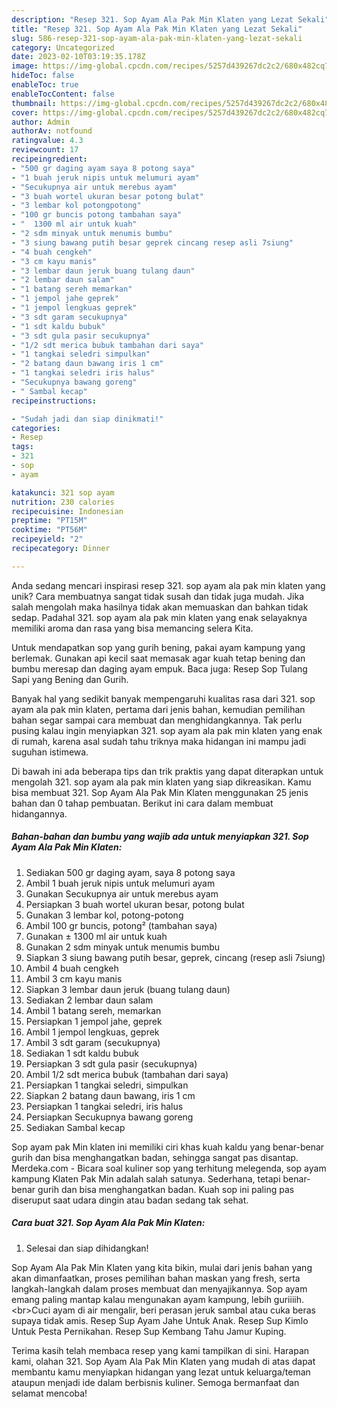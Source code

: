 ```yaml
---
description: "Resep 321. Sop Ayam Ala Pak Min Klaten yang Lezat Sekali"
title: "Resep 321. Sop Ayam Ala Pak Min Klaten yang Lezat Sekali"
slug: 586-resep-321-sop-ayam-ala-pak-min-klaten-yang-lezat-sekali
category: Uncategorized
date: 2023-02-10T03:19:35.178Z
image: https://img-global.cpcdn.com/recipes/5257d439267dc2c2/680x482cq70/321-sop-ayam-ala-pak-min-klaten-foto-resep-utama.jpg
hideToc: false
enableToc: true
enableTocContent: false
thumbnail: https://img-global.cpcdn.com/recipes/5257d439267dc2c2/680x482cq70/321-sop-ayam-ala-pak-min-klaten-foto-resep-utama.jpg
cover: https://img-global.cpcdn.com/recipes/5257d439267dc2c2/680x482cq70/321-sop-ayam-ala-pak-min-klaten-foto-resep-utama.jpg
author: Admin
authorAv: notfound
ratingvalue: 4.3
reviewcount: 17
recipeingredient:
- "500 gr daging ayam saya 8 potong saya"
- "1 buah jeruk nipis untuk melumuri ayam"
- "Secukupnya air untuk merebus ayam"
- "3 buah wortel ukuran besar potong bulat"
- "3 lembar kol potongpotong"
- "100 gr buncis potong tambahan saya"
- "  1300 ml air untuk kuah"
- "2 sdm minyak untuk menumis bumbu"
- "3 siung bawang putih besar geprek cincang resep asli 7siung"
- "4 buah cengkeh"
- "3 cm kayu manis"
- "3 lembar daun jeruk buang tulang daun"
- "2 lembar daun salam"
- "1 batang sereh memarkan"
- "1 jempol jahe geprek"
- "1 jempol lengkuas geprek"
- "3 sdt garam secukupnya"
- "1 sdt kaldu bubuk"
- "3 sdt gula pasir secukupnya"
- "1/2 sdt merica bubuk tambahan dari saya"
- "1 tangkai seledri simpulkan"
- "2 batang daun bawang iris 1 cm"
- "1 tangkai seledri iris halus"
- "Secukupnya bawang goreng"
- " Sambal kecap"
recipeinstructions:

- "Sudah jadi dan siap dinikmati!"
categories:
- Resep
tags:
- 321
- sop
- ayam

katakunci: 321 sop ayam 
nutrition: 230 calories
recipecuisine: Indonesian
preptime: "PT15M"
cooktime: "PT56M"
recipeyield: "2"
recipecategory: Dinner

---
```





Anda sedang mencari inspirasi resep 321. sop ayam ala pak min klaten yang unik? Cara membuatnya sangat tidak susah dan tidak juga mudah. Jika salah mengolah maka hasilnya tidak akan memuaskan dan bahkan tidak sedap. Padahal 321. sop ayam ala pak min klaten yang enak selayaknya memiliki aroma dan rasa yang bisa memancing selera Kita.





Untuk mendapatkan sop yang gurih bening, pakai ayam kampung yang berlemak. Gunakan api kecil saat memasak agar kuah tetap bening dan bumbu meresap dan daging ayam empuk. Baca juga: Resep Sop Tulang Sapi yang Bening dan Gurih.

Banyak hal yang sedikit banyak mempengaruhi kualitas rasa dari 321. sop ayam ala pak min klaten, pertama dari jenis bahan, kemudian pemilihan bahan segar sampai cara membuat dan menghidangkannya. Tak perlu pusing kalau ingin menyiapkan 321. sop ayam ala pak min klaten yang enak di rumah, karena asal sudah tahu triknya maka hidangan ini mampu jadi suguhan istimewa.






Di bawah ini ada beberapa tips dan trik praktis yang dapat diterapkan untuk mengolah 321. sop ayam ala pak min klaten yang siap dikreasikan. Kamu bisa membuat 321. Sop Ayam Ala Pak Min Klaten menggunakan 25 jenis bahan dan 0 tahap pembuatan. Berikut ini cara dalam membuat hidangannya.

<!--inarticleads1-->

##### Bahan-bahan dan bumbu yang wajib ada untuk menyiapkan 321. Sop Ayam Ala Pak Min Klaten:

1. Sediakan 500 gr daging ayam, saya 8 potong saya
1. Ambil 1 buah jeruk nipis untuk melumuri ayam
1. Gunakan Secukupnya air untuk merebus ayam
1. Persiapkan 3 buah wortel ukuran besar, potong bulat
1. Gunakan 3 lembar kol, potong-potong
1. Ambil 100 gr buncis, potong² (tambahan saya)
1. Gunakan  ± 1300 ml air untuk kuah
1. Gunakan 2 sdm minyak untuk menumis bumbu
1. Siapkan 3 siung bawang putih besar, geprek, cincang (resep asli 7siung)
1. Ambil 4 buah cengkeh
1. Ambil 3 cm kayu manis
1. Siapkan 3 lembar daun jeruk (buang tulang daun)
1. Sediakan 2 lembar daun salam
1. Ambil 1 batang sereh, memarkan
1. Persiapkan 1 jempol jahe, geprek
1. Ambil 1 jempol lengkuas, geprek
1. Ambil 3 sdt garam (secukupnya)
1. Sediakan 1 sdt kaldu bubuk
1. Persiapkan 3 sdt gula pasir (secukupnya)
1. Ambil 1/2 sdt merica bubuk (tambahan dari saya)
1. Persiapkan 1 tangkai seledri, simpulkan
1. Siapkan 2 batang daun bawang, iris 1 cm
1. Persiapkan 1 tangkai seledri, iris halus
1. Persiapkan Secukupnya bawang goreng
1. Sediakan  Sambal kecap


Sop ayam pak Min klaten ini memiliki ciri khas kuah kaldu yang benar-benar gurih dan bisa menghangatkan badan, sehingga sangat pas disantap. Merdeka.com - Bicara soal kuliner sop yang terhitung melegenda, sop ayam kampung Klaten Pak Min adalah salah satunya. Sederhana, tetapi benar-benar gurih dan bisa menghangatkan badan. Kuah sop ini paling pas diseruput saat udara dingin atau badan sedang tak sehat. 

<!--inarticleads2-->

##### Cara buat 321. Sop Ayam Ala Pak Min Klaten:


1. Selesai dan siap dihidangkan!

Sop Ayam Ala Pak Min Klaten yang kita bikin, mulai dari jenis bahan yang akan dimanfaatkan, proses pemilihan bahan maskan yang fresh, serta langkah-langkah dalam proses membuat dan menyajikannya. Sop ayam emang paling mantap kalau mengunakan ayam kampung, lebih guriiiih. &lt;br&gt;Cuci ayam di air mengalir, beri perasan jeruk sambal atau cuka beras supaya tidak amis. Resep Sup Ayam Jahe Untuk Anak. Resep Sup Kimlo Untuk Pesta Pernikahan. Resep Sup Kembang Tahu Jamur Kuping. 

Terima kasih telah membaca resep yang kami tampilkan di sini. Harapan kami, olahan 321. Sop Ayam Ala Pak Min Klaten yang mudah di atas dapat membantu kamu menyiapkan hidangan yang lezat untuk keluarga/teman ataupun menjadi ide dalam berbisnis kuliner. Semoga bermanfaat dan selamat mencoba!
